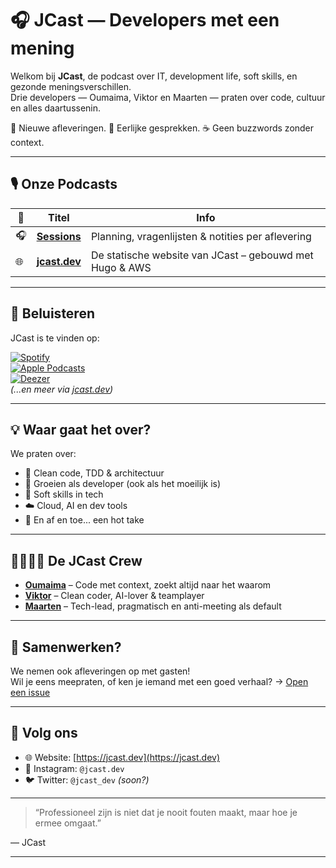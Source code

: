 # 🎧 JCast — Developers met een mening

Welkom bij **JCast**, de podcast over IT, development life, soft skills, en gezonde meningsverschillen.  
Drie developers — Oumaima, Viktor en Maarten — praten over code, cultuur en alles daartussenin.

📡 Nieuwe afleveringen. 🧠 Eerlijke gesprekken. ☕ Geen buzzwords zonder context.

---

## 🎙️ Onze Podcasts

| 📌 | Titel | Info |
|----|-------|------|
| 🎧 | **[Sessions](https://github.com/jcast-podcast/sessions)** | Planning, vragenlijsten & notities per aflevering |
| 🌐 | **[jcast.dev](https://github.com/jcast-podcast/jcast.dev)** | De statische website van JCast – gebouwd met Hugo & AWS |

---

## 👀 Beluisteren

JCast is te vinden op:

[![Spotify](https://img.shields.io/badge/-Spotify-1DB954?style=for-the-badge&logo=spotify&logoColor=white)](https://open.spotify.com/show/...)  
[![Apple Podcasts](https://img.shields.io/badge/-Apple%20Podcasts-000000?style=for-the-badge&logo=apple&logoColor=white)](https://podcasts.apple.com/...)  
[![Deezer](https://img.shields.io/badge/-Deezer-FEAA2D?style=for-the-badge&logo=deezer&logoColor=white)](https://www.deezer.com/...)  
_(...en meer via [jcast.dev](https://jcast.dev))_

---

## 💡 Waar gaat het over?

We praten over:

- 🔁 Clean code, TDD & architectuur
- 🎯 Groeien als developer (ook als het moeilijk is)
- 🤝 Soft skills in tech
- ☁️ Cloud, AI en dev tools
- 🧃 En af en toe... een hot take

---

## 👨‍👩‍👧‍👦 De JCast Crew

- **[Oumaima](https://www.linkedin.com/in/oumaima-zerouali/)** – Code met context, zoekt altijd naar het waarom
- **[Viktor](https://viktorvervoort.dev)** – Clean coder, AI-lover & teamplayer
- **[Maarten](https://casteels.dev)** – Tech-lead, pragmatisch en anti-meeting als default

---

## 🤝 Samenwerken?

We nemen ook afleveringen op met gasten!  
Wil je eens meepraten, of ken je iemand met een goed verhaal? → [Open een issue](https://github.com/jcast-podcast/sessions/issues)

---

## 💬 Volg ons

- 🌐 Website: [https://jcast.dev](https://jcast.dev)
- 📸 Instagram: `@jcast.dev`
- 🐦 Twitter: `@jcast_dev` _(soon?)_

---

> “Professioneel zijn is niet dat je nooit fouten maakt, maar hoe je ermee omgaat.”

&mdash; JCast

---
